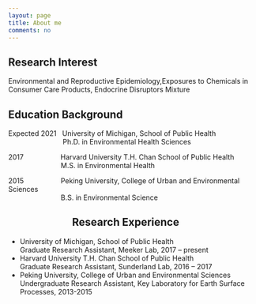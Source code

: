 ```yaml
---
layout: page
title: About me
comments: no
---
```


<!--we are changing here into About me-->
Research Interest
-----------------

Environmental and Reproductive Epidemiology,Exposures to Chemicals in Consumer Care Products, Endocrine Disruptors Mixture


Education Background
--------------------

Expected 2021   University of Michigan, School of Public Health<br/>
                              Ph.D. in Environmental Health Sciences 
                
2017                    Harvard University T.H. Chan School of Public Health<br/>
                             M.S. in Environmental Health
                          
2015                    Peking University, College of Urban and Environmental Sciences<br/>
                             B.S. in Environmental Science
  	                 
                           
Research Experience
-----------------------

- University of Michigan, School of Public Health 
<br/>Graduate Research Assistant, Meeker Lab, 2017 – present
- Harvard University T.H. Chan School of Public Health
<br/>Graduate Research Assistant, Sunderland Lab, 2016 – 2017
- Peking University, College of Urban and Environmental Sciences
<br/>Undergraduate Research Assistant, Key Laboratory for Earth Surface Processes, 2013-2015





